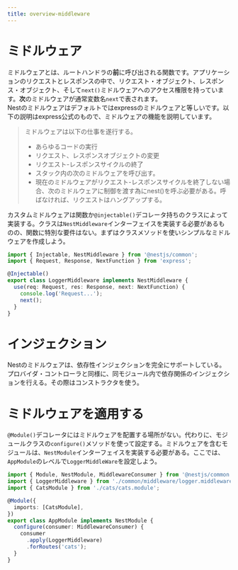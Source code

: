 ```yaml
---
title: overview-middleware
---
```



# ミドルウェア
ミドルウェアとは、ルートハンドラの**前**に呼び出される関数です。アプリケーションのリクエストとレスポンスの中で、リクエスト・オブジェクト、レスポンス・オブジェクト、そして`next()`ミドルウェアへのアクセス権限を持っています。**次**のミドルウェアが通常変数名`next`で表されます。  
Nestのミドルウェアはデフォルトではexpressのミドルウェアと等しいです。以下の説明はexpress公式のもので、ミドルウェアの機能を説明しています。

>ミドルウェアは以下の仕事を遂行する。
>- あらゆるコードの実行
>- リクエスト、レスポンスオブジェクトの変更
>- リクエスト-レスポンスサイクルの終了
>- スタック内の次のミドルウェアを呼び出す。
>- 現在のミドルウェアがリクエスト-レスポンスサイクルを終了しない場合、次のミドルウェアに制御を渡す為にnest()を呼ぶ必要がある。呼ばなければ、リクエストはハングアップする。

カスタムミドルウェアは関数か`@injectable()`デコレータ持ちのクラスによって実装する。クラスは`NestMiddleware`インターフェイスを実装する必要があるものの、関数に特別な要件はない。まずはクラスメソッドを使いシンプルなミドルウェアを作成しよう。

```ts :logger.middleware.ts 
import { Injectable, NestMiddleware } from '@nestjs/common';
import { Request, Response, NextFunction } from 'express';

@Injectable()
export class LoggerMiddleware implements NestMiddleware {
  use(req: Request, res: Response, next: NextFunction) {
    console.log('Request...');
    next();
  }
}
```

# インジェクション
Nestのミドルウェアは、依存性インジェクションを完全にサポートしている。プロバイダ・コントローラと同様に、同モジュール内で依存関係のインジェクションを行える。その際はコンストラクタを使う。

# ミドルウェアを適用する
`@Module()`デコレータにはミドルウェアを配置する場所がない。代わりに、モジュールクラスの`configure()`メソッドを使って設定する。ミドルウェアを含むモジュールは、`NestModule`インターフェイスを実装する必要がある。ここでは、`AppModule`のレベルで`LoggerMiddleWare`を設定しよう。

```ts :app.module.ts 
import { Module, NestModule, MiddlewareConsumer } from '@nestjs/common';
import { LoggerMiddleware } from './common/middleware/logger.middleware';
import { CatsModule } from './cats/cats.module';

@Module({
  imports: [CatsModule],
})
export class AppModule implements NestModule {
  configure(consumer: MiddlewareConsumer) {
    consumer
      .apply(LoggerMiddleware)
      .forRoutes('cats');
  }
}
```